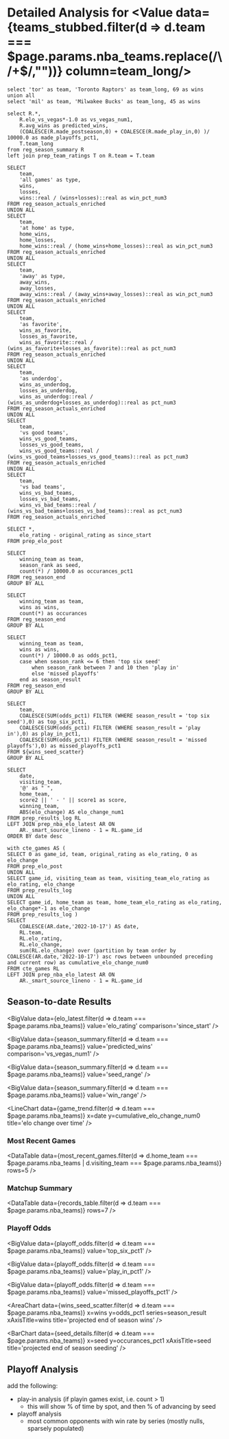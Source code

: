 # Detailed Analysis for <Value data={teams_stubbed.filter(d => d.team === $page.params.nba_teams.replace(/\/+$/,""))} column=team_long/>


```teams_stubbed
select 'tor' as team, 'Toronto Raptors' as team_long, 69 as wins
union all
select 'mil' as team, 'Milwakee Bucks' as team_long, 45 as wins
```


```season_summary
select R.*,
    R.elo_vs_vegas*-1.0 as vs_vegas_num1,
    R.avg_wins as predicted_wins,
    (COALESCE(R.made_postseason,0) + COALESCE(R.made_play_in,0) )/ 10000.0 as made_playoffs_pct1,
    T.team_long
from reg_season_summary R
left join prep_team_ratings T on R.team = T.team
```

```records_table
SELECT
    team,
    'all games' as type,
    wins,
    losses,
    wins::real / (wins+losses)::real as win_pct_num3
FROM reg_season_actuals_enriched
UNION ALL
SELECT
    team,
    'at home' as type,
    home_wins,
    home_losses,
    home_wins::real / (home_wins+home_losses)::real as win_pct_num3
FROM reg_season_actuals_enriched
UNION ALL
SELECT
    team,
    'away' as type,
    away_wins,
    away_losses,
    away_wins::real / (away_wins+away_losses)::real as win_pct_num3
FROM reg_season_actuals_enriched
UNION ALL
SELECT
    team,
    'as favorite',
    wins_as_favorite,
    losses_as_favorite,
    wins_as_favorite::real / (wins_as_favorite+losses_as_favorite)::real as pct_num3
FROM reg_season_actuals_enriched
UNION ALL
SELECT
    team,
    'as underdog',
    wins_as_underdog,
    losses_as_underdog,
    wins_as_underdog::real / (wins_as_underdog+losses_as_underdog)::real as pct_num3
FROM reg_season_actuals_enriched
UNION ALL
SELECT
    team,
    'vs good teams',
    wins_vs_good_teams,
    losses_vs_good_teams,
    wins_vs_good_teams::real / (wins_vs_good_teams+losses_vs_good_teams)::real as pct_num3
FROM reg_season_actuals_enriched
UNION ALL
SELECT
    team,
    'vs bad teams',
    wins_vs_bad_teams,
    losses_vs_bad_teams,
    wins_vs_bad_teams::real / (wins_vs_bad_teams+losses_vs_bad_teams)::real as pct_num3
FROM reg_season_actuals_enriched
```

```elo_latest
SELECT *,
    elo_rating - original_rating as since_start
FROM prep_elo_post
```

```seed_details
SELECT
    winning_team as team,
    season_rank as seed,
    count(*) / 10000.0 as occurances_pct1
FROM reg_season_end
GROUP BY ALL
```

```wins_details
SELECT
    winning_team as team,
    wins as wins,
    count(*) as occurances
FROM reg_season_end
GROUP BY ALL
```

```wins_seed_scatter
SELECT
    winning_team as team,
    wins as wins,
    count(*) / 10000.0 as odds_pct1,
    case when season_rank <= 6 then 'top six seed'
        when season_rank between 7 and 10 then 'play in'
        else 'missed playoffs'
    end as season_result
FROM reg_season_end
GROUP BY ALL
```

```playoff_odds
SELECT 
    team,
    COALESCE(SUM(odds_pct1) FILTER (WHERE season_result = 'top six seed'),0) as top_six_pct1,
    COALESCE(SUM(odds_pct1) FILTER (WHERE season_result = 'play in'),0) as play_in_pct1,
    COALESCE(SUM(odds_pct1) FILTER (WHERE season_result = 'missed playoffs'),0) as missed_playoffs_pct1
FROM ${wins_seed_scatter}
GROUP BY ALL
```

```most_recent_games
SELECT
    date,
    visiting_team,
    '@' as " ",
    home_team,
    score2 || ' - ' || score1 as score,
    winning_team,
    ABS(elo_change) AS elo_change_num1
FROM prep_results_log RL
LEFT JOIN prep_nba_elo_latest AR ON
    AR._smart_source_lineno - 1 = RL.game_id
ORDER BY date desc
```

```game_trend
with cte_games AS (
SELECT 0 as game_id, team, original_rating as elo_rating, 0 as elo_change 
FROM prep_elo_post
UNION ALL
SELECT game_id, visiting_team as team, visiting_team_elo_rating as elo_rating, elo_change
FROM prep_results_log
UNION ALL
SELECT game_id, home_team as team, home_team_elo_rating as elo_rating, elo_change*-1 as elo_change
FROM prep_results_log )
SELECT 
    COALESCE(AR.date,'2022-10-17') AS date,
    RL.team, 
    RL.elo_rating, 
    RL.elo_change,
    sum(RL.elo_change) over (partition by team order by COALESCE(AR.date,'2022-10-17') asc rows between unbounded preceding and current row) as cumulative_elo_change_num0
FROM cte_games RL
LEFT JOIN prep_nba_elo_latest AR ON
    AR._smart_source_lineno - 1 = RL.game_id
```

## Season-to-date Results

<BigValue 
    data={elo_latest.filter(d => d.team === $page.params.nba_teams)} 
    value='elo_rating' 
    comparison='since_start' 
/> 

<BigValue 
    data={season_summary.filter(d => d.team === $page.params.nba_teams)} 
    value='predicted_wins' 
    comparison='vs_vegas_num1' 
/> 

<BigValue 
    data={season_summary.filter(d => d.team === $page.params.nba_teams)} 
    value='seed_range' 
/> 

<BigValue 
    data={season_summary.filter(d => d.team === $page.params.nba_teams)} 
    value='win_range' 
/> 

<LineChart
    data={game_trend.filter(d => d.team === $page.params.nba_teams)} 
    x=date
    y=cumulative_elo_change_num0
    title='elo change over time'
/>

### Most Recent Games

<DataTable
    data={most_recent_games.filter(d => d.home_team === $page.params.nba_teams | d.visiting_team === $page.params.nba_teams)} 
    rows=5
/>


### Matchup Summary

<DataTable
    data={records_table.filter(d => d.team === $page.params.nba_teams)} 
    rows=7
/>

### Playoff Odds

<BigValue 
    data={playoff_odds.filter(d => d.team === $page.params.nba_teams)} 
    value='top_six_pct1' 
/> 

<BigValue 
    data={playoff_odds.filter(d => d.team === $page.params.nba_teams)} 
    value='play_in_pct1' 
/> 

<BigValue 
    data={playoff_odds.filter(d => d.team === $page.params.nba_teams)} 
    value='missed_playoffs_pct1' 
/> 

<AreaChart 
    data={wins_seed_scatter.filter(d => d.team === $page.params.nba_teams)}
    x=wins
    y=odds_pct1
    series=season_result
    xAxisTitle=wins
    title='projected end of season wins'
/>

<BarChart 
    data={seed_details.filter(d => d.team === $page.params.nba_teams)} 
    x=seed
    y=occurances_pct1
    xAxisTitle=seed
    title='projected end of season seeding'
/>

## Playoff Analysis

add the following:
- play-in analysis (if playin games exist, i.e. count > 1)
  - this will show % of time by spot, and then % of advancing by seed
- playoff analysis
  - most common opponents with win rate by series (mostly nulls, sparsely populated)